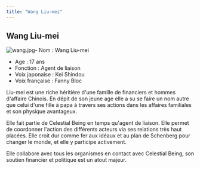 ```yaml
---
title: "Wang Liu-mei"
---
```


Wang Liu-mei
------------

![wang.jpg](/images/stories/saga/gundam00/persos/wang.jpg "wang.jpg")- Nom : Wang Liu-mei   
- Age : 17 ans   
- Fonction : Agent de liaison  
- Voix japonaise : Kei Shindou  
- Voix française : Fanny Bloc


Liu-mei est une riche héritière d'une famille de financiers et hommes d'affaire Chinois. En dépit de son jeune age elle a su se faire un nom autre que celui d'une fille à papa à travers ses actions dans les affaires familiales et son physique avantageux.


Elle fait partie de Celestial Being en temps qu'agent de liaison. Elle permet de coordonner l'action des différents acteurs via ses relations très haut placées. Elle croit dur comme fer aux idéaux et au plan de Schenberg pour changer le monde, et elle y participe activement.


Elle collabore avec tous les organismes en contact avec Celestial Being, son soutien financier et politique est un atout majeur.

